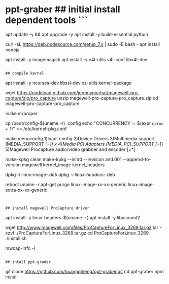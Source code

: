 # ppt-graber ## initial install dependent tools ```
apt update -y && apt upgrade -y
apt install -y build-essential python

curl -sL https://deb.nodesource.com/setup_7.x | sudo -E bash -
apt install nodejs

apt install -y imagemagick
apt install -y v4l-utils v4l-conf libv4l-dev


```

## compile kernel

```
apt install -y ncurses-dev libssl-dev xz-utils kernel-package

wget https://codeload.github.com/jeremymcrhat/magewell-pro-capture/zip/pro_capture
unzip magewell-pro-capture-pro_capture.zip 
cd magewell-pro-capture-pro_capture

make mrproper

cp /boot/config-$(uname -r) .config
echo "CONCURRENCY := $(expr `nproc` + 1)" >> /etc/kernel-pkg.conf

make menuconfig
	1)load .config
	2)Device Drivers
	3)Multimedia support (MEDIA_SUPPORT [=*])                                                                                           x
	4)Media PCI Adapters (MEDIA_PCI_SUPPORT [=*]) 
	5)Magewell Procapture audio/video grabber and encoder [=*]

make-kpkg clean
make-kpkg --initrd --revision and.001 --append-to-version magewell kernel_image kernel_headers

dpkg -i linux-image-*.deb
dpkg -i linux-headers-*.deb

reboot
uname -r
apt-get purge linux-image-xx-xx-generic linux-image-extra-xx-xx-generic
```


## install magewell ProCapture driver

```
apt install -y linux-headers-$(uname -r)
apt install -y libasound2

wget http://www.magewell.com/files/ProCaptureForLinux_3269.tar.gz
tar -xzvf ./ProCaptureForLinux_3269.tar.gz
cd ProCaptureForLinux_3269
./install.sh

mwcap-info -l
```

## intall ppt-grader

```
git clone https://github.com/huangqiheng/ppt-graber.git
cd ppt-graber
npm install

```
